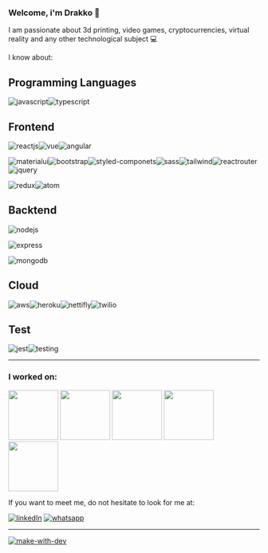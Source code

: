 ### Welcome, i'm Drakko 👋

I am passionate about 3d printing, video games, cryptocurrencies, virtual reality and any other technological subject :computer:

I know about:
## Programming Languages

![javascript](https://img.shields.io/badge/JavaScript-F7DF1E?style=for-the-badge&logo=javascript&logoColor=black)![typescript](https://img.shields.io/badge/TypeScript-007ACC?style=for-the-badge&logo=typescript&logoColor=white)

## Frontend
![reactjs](https://img.shields.io/badge/React-20232A?style=for-the-badge&logo=react&logoColor=61DAFB)![vue](https://img.shields.io/badge/Vue.js-35495E?style=for-the-badge&logo=vue.js&logoColor=4FC08D)![angular](https://img.shields.io/badge/Angular-DD0031?style=for-the-badge&logo=angular&logoColor=white)

![materialui](https://img.shields.io/badge/Material--UI-0081CB?style=for-the-badge&logo=material-ui&logoColor=white)![bootstrap](https://img.shields.io/badge/Bootstrap-563D7C?style=for-the-badge&logo=bootstrap&logoColor=white)![styled-componets](https://img.shields.io/badge/styled--components-DB7093?style=for-the-badge&logo=styled-components&logoColor=white)![sass](https://img.shields.io/badge/Sass-CC6699?style=for-the-badge&logo=sass&logoColor=white)![tailwind](https://img.shields.io/badge/Tailwind_CSS-38B2AC?style=for-the-badge&logo=tailwind-css&logoColor=white)![reactrouter](https://img.shields.io/badge/React_Router-CA4245?style=for-the-badge&logo=react-router&logoColor=white)![jquery](https://img.shields.io/badge/jQuery-0769AD?style=for-the-badge&logo=jquery&logoColor=white)

![redux](https://img.shields.io/badge/Redux-593D88?style=for-the-badge&logo=redux&logoColor=white)![atom](https://img.shields.io/badge/Atom-66595C?style=for-the-badge&logo=Atom&logoColor=white)

## Backtend
![nodejs](https://img.shields.io/badge/Node.js-43853D?style=for-the-badge&logo=node.js&logoColor=white)

![express](https://img.shields.io/badge/Express.js-404D59?style=for-the-badge)

![mongodb](https://img.shields.io/badge/MongoDB-4EA94B?style=for-the-badge&logo=mongodb&logoColor=white)

## Cloud
![aws](https://img.shields.io/badge/Amazon_AWS-FF9900?style=for-the-badge&logo=amazonaws&logoColor=white)![heroku](https://img.shields.io/badge/Heroku-430098?style=for-the-badge&logo=heroku&logoColor=white)![nettifly](https://img.shields.io/badge/Netlify-00C7B7?style=for-the-badge&logo=netlify&logoColor=white)![twilio](https://img.shields.io/badge/Twilio-F22F46?style=for-the-badge&logo=Twilio&logoColor=white)

## Test
![jest](https://img.shields.io/badge/Jest-323330?style=for-the-badge&logo=Jest&logoColor=white)![testing](https://img.shields.io/badge/testing%20library-323330?style=for-the-badge&logo=testing-library&logoColor=red)

<hr>

### I worked on:
[<img src="https://user-images.githubusercontent.com/57687342/227535618-7049fda7-9f72-4b24-bef3-6c7b6a830bd3.png" width="100" height="100">](https://bit.institute/)
[<img src="https://user-images.githubusercontent.com/57687342/227535833-cc8fe165-61aa-4995-9a4b-32d767f0387c.jpg" width="100" height="100">](https://sense-digital.co/landing-marketing-9-sergio-ga/?utm_term=sense%20digital&utm_campaign=MKT_Col_-_General_-_Search_-_Potenciales&utm_source=adwords&utm_medium=ppc&hsa_acc=8336534952&hsa_cam=18077553788&hsa_grp=141408400739&hsa_ad=621424382582&hsa_src=g&hsa_tgt=kwd-891660918367&hsa_kw=sense%20digital&hsa_mt=p&hsa_net=adwords&hsa_ver=3&gclid=Cj0KCQjwlPWgBhDHARIsAH2xdNe4OiYRX8fMEemA0F09yOTMzsjSJuX9P7v5F8bD0bDL1nro-ZX-6MEaArbBEALw_wcB)
[<img src="https://user-images.githubusercontent.com/57687342/227536088-d390782d-a612-4da0-86ba-1ff4efad9614.png" width="100" height="100">](https://rebustech.io/)
[<img src="https://media.licdn.com/dms/image/C4E0BAQE57T41T0ZR8A/company-logo_200_200/0/1587092424852?e=2147483647&v=beta&t=KeWpAEzM4ESlfH0As5SRjMrj04gWb18SRZFEJoCMN7Y" width="100" height="100">](https://itglobers.com/)
[<img src="https://user-images.githubusercontent.com/57687342/227538339-4ce66d6c-8350-48bb-9df5-9e38bf91c4c5.jpg" width="100" height="100">](https://donrep.co/)


If you want to meet me, do not hesitate to look for me at:

[![linkedIn](https://img.shields.io/badge/LinkedIn-0077B5?style=for-the-badge&logo=linkedin&logoColor=white)](https://www.linkedin.com/in/ingvillanuevat1/?target=_blank)
[![whatsapp](https://img.shields.io/badge/WhatsApp-25D366?style=for-the-badge&logo=whatsapp&logoColor=white)](https://wa.me/3202861352)

<hr>

[![make-with-dev](https://user-images.githubusercontent.com/57687342/227534078-8e17fade-e0f1-4ee1-af71-b62f57edc2f3.svg)](https://dev.to/envoy_/150-badges-for-github-pnk#skills)


<!--
**drakkomaximo/drakkomaximo** is a ✨ _special_ ✨ repository because its `README.md` (this file) appears on your GitHub profile.

Here are some ideas to get you started:

- 🔭 I’m currently working on ...
- 🌱 I’m currently learning ...
- 👯 I’m looking to collaborate on ...
- 🤔 I’m looking for help with ...
- 💬 Ask me about ...
- 📫 How to reach me: ...
- 😄 Pronouns: ...
- ⚡ Fun fact: ...
-->
